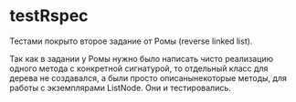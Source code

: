 # testRspec

Тестами покрыто второе задание от Ромы (reverse linked list).

Так как в задании у Ромы нужно было написать чисто реализацию одного метода с конкретной сигнатурой,
то отдельный класс для дерева не создавался, а были просто описанынекоторые методы, для работы с экземплярами ListNode.
Они и тестировались. 
